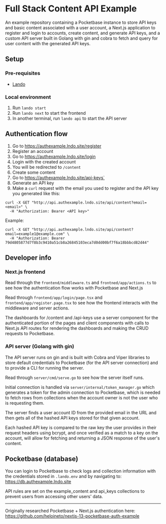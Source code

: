 # Full Stack Content API Example

An example repository containing a Pocketbase instance to store API keys and
basic content associated with a user account, a Next.js application to register
and login to accounts, create content, and generate API keys, and a custom API
server built in Golang with gin and cobra to fetch and query for user content
with the generated API keys.

## Setup

### Pre-requisites

- [Lando](https://lando.dev/download/)

### Local environment

1. Run `lando start`
2. Run `lando next` to start the frontend
3. In another terminal, run `lando api` to start the API server

## Authentication flow

1. Go to https://authexample.lndo.site/register
2. Register an account
3. Go to https://authexample.lndo.site/login
4. Login with the created account
5. You will be redirected to `/content`
6. Create some content
7. Go to https://authexample.lndo.site/api-keys`
8. Generate an API key
9. Make a `curl` request with the email you used to register and the API key
you generated like this:

```shell
curl -X GET "http://api.authexample.lndo.site/api/content?email=<email>" \
  -H "Authorization: Bearer <API key>"
```

Example:

```shell
curl -X GET "http://api.authexample.lndo.site/api/content?email=example1@example.com" \
  -H "Authorization: Bearer 79d4805877d7f8b3c9410a51cb8a26845103eca7d0dd00bf7f6a18bbbcd82d44"
```

## Developer info

### Next.js frontend

Read through the `frontend/middleware.ts` and `frontned/app/actions.ts` to see
how the authentication flow works with Pocketbase and Next.js

Read through `frontend/app/login/page.tsx` and `frontend/app/register.page.tsx`
to see how the frontend interacts with the middleware and server actions.

The dashboards for /content and /api-keys use a server component for the
authenticated portion of the pages and client components with calls to Next.js
API routes for rendering the dashboards and making the CRUD requests to
Pocketbase.

### API server (Golang with gin)

The API server runs on gin and is built with Cobra and Viper libraries to store
default credentials to Pocketbase (for the API server connection) and to
provide a CLI for running the server.

Read through `server/cmd/serve.go` to see how the server itself runs.

Initial connection is handled via `server/internal/token_manager.go` which
generates a token for the admin connection to Pocketbase, which is needed to
fetch rows from collections when the account owner is not the user who is
requesting them.

The server finds a user account ID from the provided email in the URL and then
gets all of the hashed API keys stored for that given account.

Each hashed API key is compared to the raw key the user provides in their
request headers using bcrypt, and once verified as a match to a key on the
account, will allow for fetching and returning a JSON response of the user's
content.

## Pocketbase (database)

You can login to Pocketbase to check logs and collection information with the
credentials stored in `.lando.env` and by navigating to:
https://db.authexample.lndo.site

API rules are set on the example_content and api_keys collections to prevent
users from accessing other users' data.

--- 

Originally researched Pocketbase + Next.js authentication here: 
https://github.com/heloineto/nextjs-13-pocketbase-auth-example
